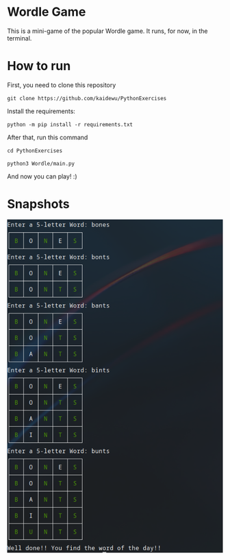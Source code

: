 # Wordle Game
This is a mini-game of the popular Wordle game. It runs, for now, in the terminal.

# How to run
First, you need to clone this repository
```
git clone https://github.com/kaidewu/PythonExercises
```
Install  the requirements:
```
python -m pip install -r requirements.txt
```

After that, run this command
```
cd PythonExercises
```

```
python3 Wordle/main.py
```

And now you can play! :)

# Snapshots
![Capture](img/snapshot2.png)
